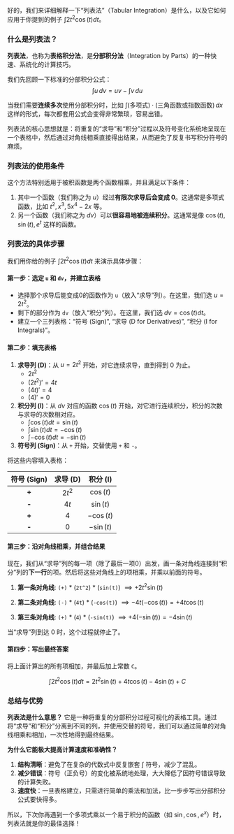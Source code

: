 好的，我们来详细解释一下“列表法”（Tabular Integration）是什么，以及它如何应用于你提到的例子 $\int 2t^2\cos(t)dt$。

### 什么是列表法？

**列表法**，也称为**表格积分法**，是**分部积分法**（Integration by Parts）的一种快速、系统化的计算技巧。

我们先回顾一下标准的分部积分公式：
$$ \int u \, dv = uv - \int v \, du $$

当我们需要**连续多次**使用分部积分时，比如 $\int (\text{多项式}) \cdot (\text{三角函数或指数函数}) \, dx$ 这样的形式，每次都套用公式会变得非常繁琐，容易出错。

列表法的核心思想就是：将重复的“求导”和“积分”过程以及符号变化系统地呈现在一个表格中，然后通过对角线相乘直接得出结果，从而避免了反复书写积分符号的麻烦。

### 列表法的使用条件

这个方法特别适用于被积函数是两个函数相乘，并且满足以下条件：
1.  其中一个函数（我们称之为 $u$）经过**有限次求导后会变成 0**。这通常是多项式函数，比如 $t^2, x^3, 5x^4-2x$ 等。
2.  另一个函数（我们称之为 $dv$）可以**很容易地被连续积分**。这通常是像 $\cos(t), \sin(t), e^t$ 这样的函数。

### 列表法的具体步骤

我们用你给的例子 $\int 2t^2\cos(t)dt$ 来演示具体步骤：

#### 第一步：选定 `u` 和 `dv`，并建立表格

-   选择那个求导后能变成0的函数作为 `u`（放入“求导”列）。在这里，我们选 $u = 2t^2$。
-   剩下的部分作为 `dv`（放入“积分”列）。在这里，我们选 $dv = \cos(t)dt$。
-   建立一个三列表格：“符号 (Sign)”, “求导 (D for Derivatives)”, “积分 (I for Integrals)”。

#### 第二步：填充表格

1.  **求导列 (D)**：从 $u = 2t^2$ 开始，对它连续求导，直到得到 0 为止。
    -   $2t^2$
    -   $(2t^2)' = 4t$
    -   $(4t)' = 4$
    -   $(4)' = 0$
2.  **积分列 (I)**：从 $dv$ 对应的函数 $\cos(t)$ 开始，对它进行连续积分，积分的次数与求导的次数相对应。
    -   $\int \cos(t) dt = \sin(t)$
    -   $\int \sin(t) dt = -\cos(t)$
    -   $\int -\cos(t) dt = -\sin(t)$
3.  **符号列 (Sign)**：从 `+` 开始，交替使用 `+` 和 `-`。

将这些内容填入表格：

| 符号 (Sign) | 求导 (D) | 积分 (I) |
| :---------: | :-------: | :-------: |
| **+**         |   $2t^2$  | $\cos(t)$ |
| **-**         |    $4t$   | $\sin(t)$ |
| **+**         |     $4$   | $-\cos(t)$|
| **-**         |     $0$   | $-\sin(t)$|

#### 第三步：沿对角线相乘，并组合结果

现在，我们从“求导”列的每一项（除了最后一项0）出发，画一条对角线连接到“积分”列的**下一行**的项。然后将这些对角线上的项相乘，并乘以前面的符号。



1.  **第一条对角线**: `(+)` * (`2t^2`) * (`sin(t)`)
    $\implies +2t^2\sin(t)$

2.  **第二条对角线**: `(-)` * (`4t`) * (`-cos(t)`)
    $\implies -4t(-\cos(t)) = +4t\cos(t)$

3.  **第三条对角线**: `(+)` * (`4`) * (`-sin(t)`)
    $\implies +4(-\sin(t)) = -4\sin(t)$

当“求导”列到达 0 时，这个过程就停止了。

#### 第四步：写出最终答案

将上面计算出的所有项相加，并最后加上常数 `C`。

$$ \int 2t^2\cos(t)dt = 2t^2\sin(t) + 4t\cos(t) - 4\sin(t) + C $$

### 总结与优势

**列表法是什么意思？**
它是一种将重复的分部积分过程可视化的表格工具。通过将“求导”和“积分”分离到不同的列，并使用交替的符号，我们可以通过简单的对角线相乘和相加，一次性地得到最终结果。

**为什么它能极大提高计算速度和准确性？**
1.  **结构清晰**：避免了在复杂的代数式中反复嵌套 $\int$ 符号，减少了混乱。
2.  **减少错误**：符号（正负号）的变化被系统地处理，大大降低了因符号错误导致的计算失败。
3.  **速度快**：一旦表格建立，只需进行简单的乘法和加法，比一步步写出分部积分公式要快得多。

所以，下次你再遇到一个多项式乘以一个易于积分的函数（如 $\sin, \cos, e^x$）时，列表法就是你的最佳选择！